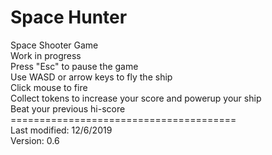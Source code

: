 # Space Hunter
Space Shooter Game\
Work in progress\
Press "Esc" to pause the game\
Use WASD or arrow keys to fly the ship\
Click mouse to fire\
Collect tokens to increase your score and powerup your ship\
Beat your previous hi-score\
=======================================\
Last modified: 12/6/2019\
Version: 0.6
